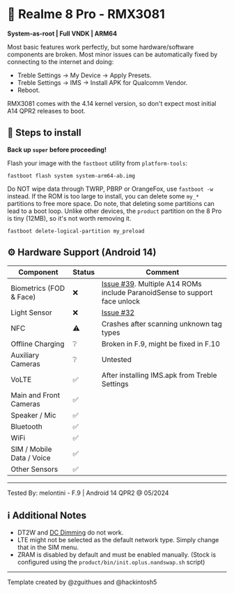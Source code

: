# 📱 Realme 8 Pro - RMX3081

**System-as-root | Full VNDK | ARM64**

Most basic features work perfectly, but some hardware/software components are broken. Most minor issues can be automatically fixed by connecting to the internet and doing: 

* Treble Settings → My Device → Apply Presets.
* Treble Settings → IMS → Install APK for Qualcomm Vendor.
* Reboot.

RMX3081 comes with the 4.14 kernel version, so don't expect most initial A14 QPR2 releases to boot.

## 📃 Steps to install

**Back up `super` before proceeding!**

Flash your image with the `fastboot` utility from `platform-tools`:

```
fastboot flash system system-arm64-ab.img
```

Do NOT wipe data through TWRP, PBRP or OrangeFox, use `fastboot -w` instead. If the ROM is too large to install, you can delete some `my_*` partitions to free more space. Do note, that deleting some partitions can lead to a boot loop. Unlike other devices, the `product` partition on the 8 Pro is tiny (12MB), so it's not worth removing it.

```
fastboot delete-logical-partition my_preload
```

## ⚙️ Hardware Support (Android 14)

| Component                 | Status | Comment                                           |
|---------------------------|--------|---------------------------------------------------|
| Biometrics (FOD & Face)   | ❌ | [Issue #39](https://github.com/TrebleDroid/treble_experimentations/issues/39). Multiple A14 ROMs include ParanoidSense to support face unlock  |
| Light Sensor              | ❌ | [Issue #32](https://github.com/TrebleDroid/treble_experimentations/issues/32) |
| NFC                       | ⚠️ | Crashes after scanning unknown tag types              |
| Offline Charging          | ❔  | Broken in F.9, might be fixed in F.10                 |
| Auxiliary Cameras         | ❔  | Untested                                              |
| VoLTE                     | ✅ | After installing IMS.apk from Treble Settings         |
| Main and Front Cameras    | ✅ |                                                       |
| Speaker / Mic             | ✅ |                                                       |
| Bluetooth                 | ✅ |                                                       |
| WiFi                      | ✅ |                                                       |
| SIM / Mobile Data / Voice | ✅ |                                                       |
| Other Sensors             | ✅ |                                                       |
---

Tested By: melontini - F.9 | Android 14 QPR2 @ 05/2024

## ℹ️ Additional Notes

- DT2W and [DC Dimming](https://github.com/TrebleDroid/treble_experimentations/issues/106) do not work.
- LTE might not be selected as the default network type. Simply change that in the SIM menu.
- ZRAM is disabled by default and must be enabled manually. (Stock is configured using the `product/bin/init.oplus.nandswap.sh` script)

***

Template created by @zguithues and @hackintosh5